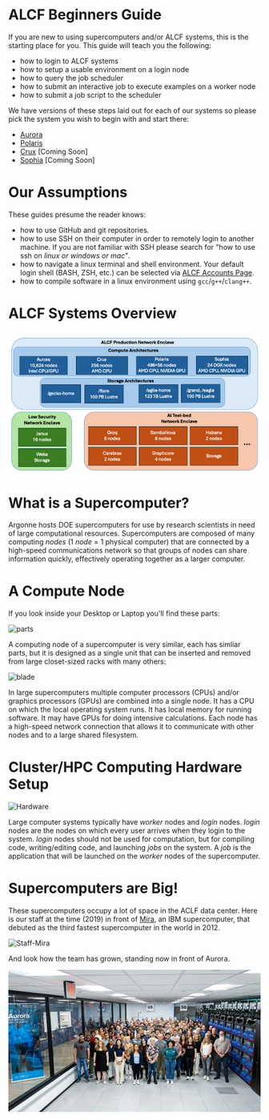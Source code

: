 
# ALCF Beginners Guide

If you are new to using supercomputers and/or ALCF systems, this is the starting place for you. This guide will teach you the following:
* how to login to ALCF systems
* how to setup a usable environment on a login node
* how to query the job scheduler
* how to submit an interactive job to execute examples on a worker node
* how to submit a job script to the scheduler

We have versions of these steps laid out for each of our systems so please pick the system you wish to begin with and start there:

* [Aurora](aurora/)
* [Polaris](polaris/)
* [Crux](crux/) [Coming Soon]
* [Sophia](sophia/) [Coming Soon]

# Our Assumptions

These guides presume the reader knows:
* how to use GitHub and git repositories.
* how to use SSH on their computer in order to remotely login to another machine. If you are not familiar with SSH please search for "how to use ssh on _linux or windows or mac_".
* how to navigate a linux terminal and shell environment. Your default login shell (BASH, ZSH, etc.) can be selected via [ALCF Accounts Page](accounts.alcf.anl.gov).
* how to compile software in a linux environment using `gcc`/`g++`/`clang++`.

# ALCF Systems Overview

![ALCFSystems](media/alcf_system_overview.png)


# What is a Supercomputer?

Argonne hosts DOE supercomputers for use by research scientists in need of large computational resources. Supercomputers are composed of many computing _nodes_ (1 _node_ = 1 physical computer) that are connected by a high-speed communications network so that groups of nodes can share information quickly, effectively operating together as a larger computer.

# A Compute Node

If you look inside your Desktop or Laptop you'll find these parts:

![parts](media/computer-parts-diagram.png)

A computing node of a supercomputer is very similar, each has simliar parts, but it is designed as a single unit that can be inserted and removed from large closet-sized racks with many others:

![blade](media/computer_blade.jpg)

In large supercomputers multiple computer processors (CPUs) and/or graphics processors (GPUs) are combined into a single node. It has a CPU on which the local operating system runs. It has local memory for running software. It may have GPUs for doing intensive calculations. Each node has a high-speed network connection that allows it to communicate with other nodes and to a large shared filesystem.

# Cluster/HPC Computing Hardware Setup

![Hardware](media/supercomputer_diagram.png)

Large computer systems typically have _worker_ nodes and _login_ nodes. _login_ nodes are the nodes on which every user arrives when they login to the system. _login_ nodes should not be used for computation, but for compiling code, writing/editing code, and launching _jobs_ on the system. A _job_ is the application that will be launched on the _worker_ nodes of the supercomputer.

# Supercomputers are Big!

These supercomputers occupy a lot of space in the ACLF data center. Here is our staff at the time (2019) in front of [Mira](https://en.wikipedia.org/wiki/Mira_(supercomputer)), an IBM supercomputer, that debuted as the third fastest supercomputer in the world in 2012.

![Staff-Mira](media/mira_staff.jpg)

And look how the team has grown, standing now in front of Aurora.

![Staff-Aurora](media/aurora_staff.jpg)
